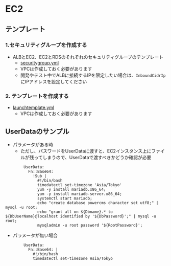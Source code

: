 # EC2
## テンプレート
### 1.セキュリティグループを作成する
- ALBとEC2、EC2とRDSのそれぞれのセキュリティグループのテンプレート
  - [securitygroup.yml](./securitygroup.yml)
  - VPCは作成しておく必要があります
  - 開発やテスト中でALBに接続するIPを限定したい場合は、`InboundCidrIp`にIPアドレスを設定してください

### 2. テンプレートを作成する
- [launchtemplate.yml](./launchtemplate.yml)
  - VPCは作成しておく必要があります

## UserDataのサンプル
- パラメータがある時
  - ただし、パスワードをUserDataに渡すと、EC2インスタンス上にファイルが残ってしまうので、UserDataで渡すべきかどうか確認が必要
```
        UserData:
          Fn::Base64: 
            !Sub |
              #!/bin/bash
              timedatectl set-timezone 'Asia/Tokyo'
              yum -y install mariadb.x86_64;
              yum -y install mariadb-server.x86_64;
              systemctl start mariadb;
              echo "create database powercms character set utf8;" | mysql -u root;
              echo "grant all on ${Dbname}.* to ${DbUserName}@localhost identified by '${DbPassword}';" | mysql -u root;
              mysqladmin -u root password '${RootPassword}';
```
- パラメータが無い場合
```
        UserData:
          Fn::Base64: |
            #!/bin/bash
            timedatectl set-timezone Asia/Tokyo
```